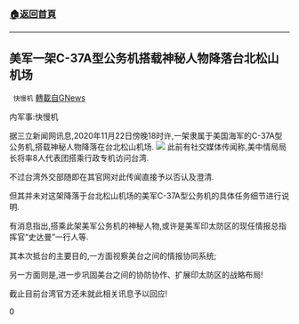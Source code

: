 ###  [:house:返回首頁](https://github.com/ourhimalayas/txt)
---

## 美军一架C-37A型公务机搭载神秘人物降落台北松山机场
` 快慢机` [轉載自GNews](https://gnews.org/zh-hans/581123/)

内军事:快慢机

据三立新闻网讯息,2020年11月22日傍晚18时许,一架隶属于美国海军的C-37A型公务机,搭载神秘人物降落在台北松山机场.
![]()![](https://gnews-media-offload.s3.amazonaws.com/wp-content/uploads/2020/11/22074728/Ena0BrLVkAUlcUg.jpeg)
此前有社交媒体传闻称,美中情局局长将率8人代表团搭乘行政专机访问台湾.

不过台湾外交部随即在其官网对此传闻直接予以否认及澄清.

但其并未对这架降落于台北松山机场的美军C-37A型公务机的具体任务细节进行说明.

有消息指出,搭乘此架美军公务机的神秘人物,或许是美军印太防区的现任情报总指挥官“史达曼”一行人等.

其本次抵台的主要目的,一方面视察美台之间的情报协同系统;

另一方面则是,进一步巩固美台之间的协防协作、扩展印太防区的战略布局!

截止目前台湾官方还未就此相关讯息予以回应!

0
